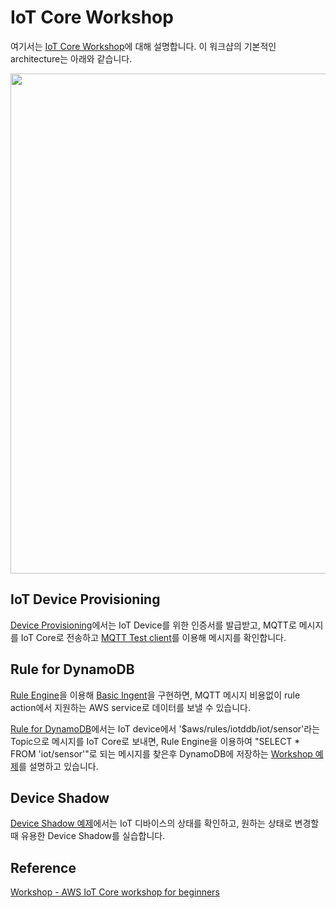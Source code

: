 # IoT Core Workshop

여기서는 [IoT Core Workshop](https://catalog.us-east-1.prod.workshops.aws/workshops/f87a7c7a-0af8-416a-80ee-7c25c5789307/ko-KR)에 대해 설명합니다. 이 워크샵의 기본적인 architecture는 아래와 같습니다.

<img src="https://user-images.githubusercontent.com/52392004/192094151-88a49f14-3c6a-42bd-ac79-3a74de0ef55d.png" width="800">

## IoT Device Provisioning

[Device Provisioning](https://github.com/kyopark2014/IoT-Core-Contents/blob/main/workshop/device-provisioning.md)에서는 IoT Device를 위한 인증서를 발급받고, MQTT로 메시지를 IoT Core로 전송하고 [MQTT Test client](https://ap-northeast-2.console.aws.amazon.com/iot/home?region=ap-northeast-2#/test)를 이용해 메시지를 확인합니다. 

## Rule for DynamoDB

[Rule Engine](https://github.com/kyopark2014/IoT-Core-Contents/blob/main/rule.md)을 이용해 [Basic Ingent](https://docs.aws.amazon.com/iot/latest/developerguide/iot-basic-ingest.html)을 구현하면, MQTT 메시지 비용없이 rule action에서 지원하는 AWS service로 데이터를 보낼 수 있습니다. 

[Rule for DynamoDB](https://github.com/kyopark2014/IoT-Core-Contents/blob/main/workshop/rule-for-dynamodb.md)에서는 IoT device에서 '$aws/rules/iotddb/iot/sensor'라는 Topic으로 메시지를 IoT Core로 보내면, Rule Engine을 이용하여 "SELECT * FROM 'iot/sensor'"로 되는 메시지를 찾은후 DynamoDB에 저장하는 [Workshop 예제](https://catalog.us-east-1.prod.workshops.aws/workshops/f87a7c7a-0af8-416a-80ee-7c25c5789307/ko-KR/3/2)를 설명하고 있습니다. 

## Device Shadow

[Device Shadow 예제](https://github.com/kyopark2014/IoT-Core-Contents/blob/main/workshop/device-shadow.md)에서는 IoT 디바이스의 상태를 확인하고, 원하는 상태로 변경할 때 유용한 Device Shadow를 실습합니다. 

## Reference

[Workshop - AWS IoT Core workshop for beginners](https://catalog.us-east-1.prod.workshops.aws/workshops/f87a7c7a-0af8-416a-80ee-7c25c5789307/ko-KR)
 

